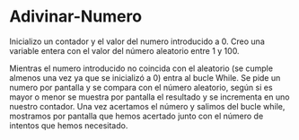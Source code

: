 # Adivinar-Numero

Inicializo un contador y el valor del numero introducido a 0.
Creo una variable entera con el valor del número aleatorio entre 1 y 100.

Mientras el numero introducido no coincida con el aleatorio (se cumple almenos una vez ya que se inicializó a 0) entra al bucle While.
Se pide un numero por pantalla y se compara con el número aleatorio, según si es mayor o menor se muestra por pantalla el resultado y se incrementa en uno nuestro contador.
Una vez acertamos el número y salimos del bucle while, mostramos por pantalla que hemos acertado junto con el número de intentos que hemos necesitado.

